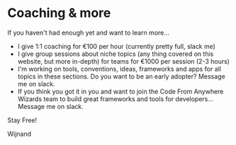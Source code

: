 # Coaching & more

If you haven't had enough yet and want to learn more...

- I give 1:1 coaching for €100 per hour (currently pretty full, slack me)
- I give group sessions about niche topics (any thing covered on this website, but more in-depth) for teams for €1000 per session (2-3 hours)
- I'm working on tools, conventions, ideas, frameworks and apps for all topics in these sections. Do you want to be an early adopter? Message me on slack.
- If you think you got it in you and want to join the Code From Anywhere Wizards team to build great frameworks and tools for developers... Message me on slack.

Stay Free!

Wijnand
